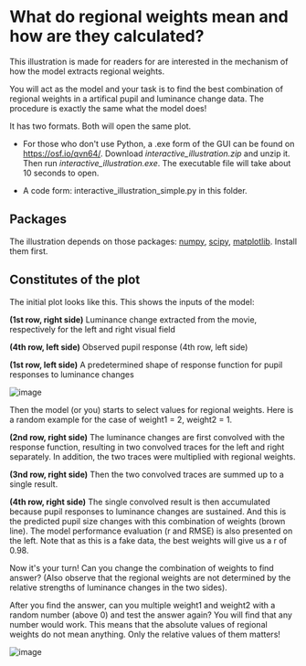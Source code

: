 # What do regional weights mean and how are they calculated?

This illustration is made for readers for are interested in the mechanism of how the model extracts regional weights. 

You will act as the model and your task is to find the best combination of regional weights in a artifical pupil and luminance change data. The procedure is exactly the same what the model does! 

It has two formats. Both will open the same plot. 

- For those who don't use Python, a .exe form of the GUI can be found on https://osf.io/qvn64/. Download *interactive_illustration.zip* and unzip it. Then run *interactive_illustration.exe*. The executable file will take about 10 seconds to open.
  
- A code form: interactive_illustration_simple.py in this folder.

## Packages
The illustration depends on those packages: [numpy](https://numpy.org/install/), [scipy](https://scipy.org/install/), [matplotlib](https://matplotlib.org/stable/users/installing/index.html). Install them first.

## Constitutes of the plot

The initial plot looks like this. This shows the inputs of the model:

**(1st row, right side)** Luminance change extracted from the movie, respectively for the left and right visual field

**(4th row, left side)** Observed pupil response (4th row, left side)

**(1st row, left side)** A predetermined shape of response function for pupil responses to luminance changes 

![image](https://github.com/user-attachments/assets/e59db993-b608-4350-87d4-545d813d6a43)

Then the model (or you) starts to select values for regional weights. Here is a random example for the case of weight1 = 2, weight2 = 1. 

**(2nd row, right side)** The luminance changes are first convolved with the response function, resulting in two convolved traces for the left and right separately. In addition, the two traces were multiplied with regional weights. 

**(3nd row, right side)** Then the two convolved traces are summed up to a single result.

**(4th row, right side)** The single convolved result is then accumulated because pupil responses to luminance changes are sustained. And this is the predicted pupil size changes with this combination of weights (brown line). The model performance evaluation (r and RMSE) is also presented on the left. Note that as this is a fake data, the best weights will give us a r of 0.98.

Now it's your turn! Can you change the combination of weights to find answer? (Also observe that the regional weights are not determined by the relative strengths of luminance changes in the two sides).

After you find the answer, can you multiple weight1 and weight2 with a random number (above 0) and test the answer again? You will find that any number would work. This means that the absolute values of regional weights do not mean anything. Only the relative values of them matters!

![image](https://github.com/user-attachments/assets/226df435-ec98-4dec-9ab3-f80b8bd2a0cc)


